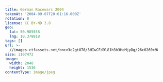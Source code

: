 ```yaml
---
title: German Racewars 2004
takenAt: '2004-09-07T20:01:16.000Z'
rotation: 0
license: CC BY-ND 3.0
geo:
  lat: 50.985558
  lng: 10.378818
tags: []
url: >-
  //images.ctfassets.net/bncv3c2gt878/3HIwCFd9l81h3b3HeMjyDg/26c0260c982952d54af8b1eb3165bb77/german-racewars-2004_4540634462_o
size: 1107472
image:
  width: 2048
  height: 1536
contentType: image/jpeg
---
```


